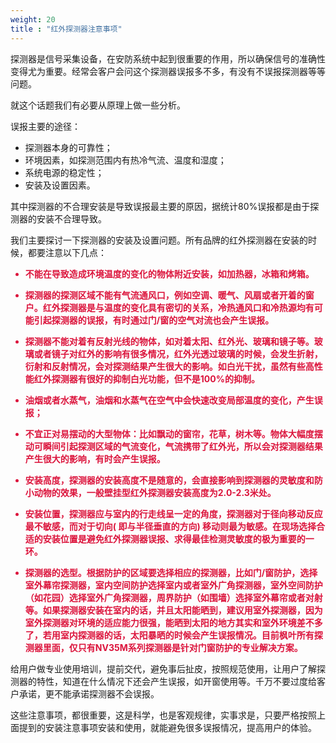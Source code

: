 ```yaml
---
weight: 20
title : "红外探测器注意事项"
---
```


探测器是信号采集设备，在安防系统中起到很重要的作用，所以确保信号的准确性变得尤为重要。经常会客户会问这个探测器误报多不多，有没有不误报探测器等等问题。

就这个话题我们有必要从原理上做一些分析。

误报主要的途径：

- 探测器本身的可靠性；
- 环境因素，如探测范围内有热冷气流、温度和湿度；
- 系统电源的稳定性；
- 安装及设置因素。

其中探测器的不合理安装是导致误报最主要的原因，据统计80%误报都是由于探测器的安装不合理导致。

我们主要探讨一下探测器的安装及设置问题。所有品牌的红外探测器在安装的时候，都要注意以下几点：

<font color=#DC143C >

- **不能在导致造成环境温度的变化的物体附近安装，如加热器，冰箱和烤箱。**

- **探测器的探测区域不能有气流通风口，例如空调、暖气、风扇或者开着的窗户。红外探测器是与温度的变化具有密切的关系，冷热通风口和冷热源均有可能引起探测器的误报，有时通过门/窗的空气对流也会产生误报。**

- **探测器不能对着有反射光线的物体，如对着太阳、红外光、玻璃和镜子等。玻璃或者镜子对红外的影响有很多情况，红外光透过玻璃的时候，会发生折射，衍射和反射情况，会对探测结果产生很大的影响。如白光干扰，虽然有些高性能红外探测器有很好的抑制白光功能，但不是100%的抑制。**

- **油烟或者水蒸气，油烟和水蒸气在空气中会快速改变局部温度的变化，产生误报；**

- **不宜正对易摆动的大型物体：比如飘动的窗帘，花草，树木等。物体大幅度摆动可瞬间引起探测区域的气流变化，气流携带了红外光，所以会对探测器结果产生很大的影响，有时会产生误报。**

- **安装高度，探测器的安装高度不是随意的，会直接影响到探测器的灵敏度和防小动物的效果，一般壁挂型红外探测器安装高度为2.0-2.3米处。**

- **安装位置，探测器应与室内的行走线呈一定的角度，探测器对于径向移动反应最不敏感，而对于切向( 即与半径垂直的方向) 移动则最为敏感。在现场选择合适的安装位置是避免红外探测器误报、求得最佳检测灵敏度的极为重要的一环。**

- **探测器的选型。根据防护的区域要选择相应的探测器，比如门/窗防护，选择室外幕帘探测器，室内空间防护选择室内或者室外广角探测器，室外空间防护（如花园）选择室外广角探测器，周界防护（如围墙）选择室外幕帘或者对射等。如果探测器安装在室内的话，并且太阳能晒到，建议用室外探测器，因为室外探测器对环境的适应能力很强，能晒到太阳的地方其实和室外环境差不多了，若用室内探测器的话，太阳暴晒的时候会产生误报情况。目前枫叶所有探测器里面，仅只有NV35M系列探测器是针对门窗防护的专业解决方案。**

</font>

给用户做专业使用培训，提前交代，避免事后扯皮，按照规范使用，让用户了解探测器的特性，知道在什么情况下还会产生误报，如开窗使用等。千万不要过度给客户承诺，更不能承诺探测器不会误报。

这些注意事项，都很重要，这是科学，也是客观规律，实事求是，只要严格按照上面提到的安装注意事项安装和使用，就能避免很多误报情况，提高用户的体验。